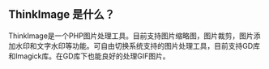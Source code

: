 ## ThinkImage 是什么？

ThinkImage是一个PHP图片处理工具。目前支持图片缩略图，图片裁剪，图片添加水印和文字水印等功能。可自由切换系统支持的图片处理工具，目前支持GD库和Imagick库。在GD库下也能良好的处理GIF图片。